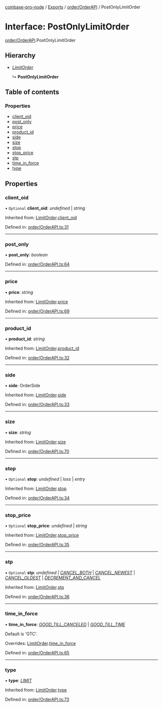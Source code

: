 [coinbase-pro-node](../README.md) / [Exports](../modules.md) / [order/OrderAPI](../modules/order_orderapi.md) / PostOnlyLimitOrder

# Interface: PostOnlyLimitOrder

[order/OrderAPI](../modules/order_orderapi.md).PostOnlyLimitOrder

## Hierarchy

* [*LimitOrder*](order_orderapi.limitorder.md)

  ↳ **PostOnlyLimitOrder**

## Table of contents

### Properties

- [client\_oid](order_orderapi.postonlylimitorder.md#client_oid)
- [post\_only](order_orderapi.postonlylimitorder.md#post_only)
- [price](order_orderapi.postonlylimitorder.md#price)
- [product\_id](order_orderapi.postonlylimitorder.md#product_id)
- [side](order_orderapi.postonlylimitorder.md#side)
- [size](order_orderapi.postonlylimitorder.md#size)
- [stop](order_orderapi.postonlylimitorder.md#stop)
- [stop\_price](order_orderapi.postonlylimitorder.md#stop_price)
- [stp](order_orderapi.postonlylimitorder.md#stp)
- [time\_in\_force](order_orderapi.postonlylimitorder.md#time_in_force)
- [type](order_orderapi.postonlylimitorder.md#type)

## Properties

### client\_oid

• `Optional` **client\_oid**: *undefined* \| *string*

Inherited from: [LimitOrder](order_orderapi.limitorder.md).[client_oid](order_orderapi.limitorder.md#client_oid)

Defined in: [order/OrderAPI.ts:31](https://github.com/bennycode/coinbase-pro-node/blob/760c258/src/order/OrderAPI.ts#L31)

___

### post\_only

• **post\_only**: *boolean*

Defined in: [order/OrderAPI.ts:64](https://github.com/bennycode/coinbase-pro-node/blob/760c258/src/order/OrderAPI.ts#L64)

___

### price

• **price**: *string*

Inherited from: [LimitOrder](order_orderapi.limitorder.md).[price](order_orderapi.limitorder.md#price)

Defined in: [order/OrderAPI.ts:69](https://github.com/bennycode/coinbase-pro-node/blob/760c258/src/order/OrderAPI.ts#L69)

___

### product\_id

• **product\_id**: *string*

Inherited from: [LimitOrder](order_orderapi.limitorder.md).[product_id](order_orderapi.limitorder.md#product_id)

Defined in: [order/OrderAPI.ts:32](https://github.com/bennycode/coinbase-pro-node/blob/760c258/src/order/OrderAPI.ts#L32)

___

### side

• **side**: OrderSide

Inherited from: [LimitOrder](order_orderapi.limitorder.md).[side](order_orderapi.limitorder.md#side)

Defined in: [order/OrderAPI.ts:33](https://github.com/bennycode/coinbase-pro-node/blob/760c258/src/order/OrderAPI.ts#L33)

___

### size

• **size**: *string*

Inherited from: [LimitOrder](order_orderapi.limitorder.md).[size](order_orderapi.limitorder.md#size)

Defined in: [order/OrderAPI.ts:70](https://github.com/bennycode/coinbase-pro-node/blob/760c258/src/order/OrderAPI.ts#L70)

___

### stop

• `Optional` **stop**: *undefined* \| *loss* \| *entry*

Inherited from: [LimitOrder](order_orderapi.limitorder.md).[stop](order_orderapi.limitorder.md#stop)

Defined in: [order/OrderAPI.ts:34](https://github.com/bennycode/coinbase-pro-node/blob/760c258/src/order/OrderAPI.ts#L34)

___

### stop\_price

• `Optional` **stop\_price**: *undefined* \| *string*

Inherited from: [LimitOrder](order_orderapi.limitorder.md).[stop_price](order_orderapi.limitorder.md#stop_price)

Defined in: [order/OrderAPI.ts:35](https://github.com/bennycode/coinbase-pro-node/blob/760c258/src/order/OrderAPI.ts#L35)

___

### stp

• `Optional` **stp**: *undefined* \| [*CANCEL\_BOTH*](../enums/order_orderapi.selftradeprevention.md#cancel_both) \| [*CANCEL\_NEWEST*](../enums/order_orderapi.selftradeprevention.md#cancel_newest) \| [*CANCEL\_OLDEST*](../enums/order_orderapi.selftradeprevention.md#cancel_oldest) \| [*DECREMENT\_AND\_CANCEL*](../enums/order_orderapi.selftradeprevention.md#decrement_and_cancel)

Inherited from: [LimitOrder](order_orderapi.limitorder.md).[stp](order_orderapi.limitorder.md#stp)

Defined in: [order/OrderAPI.ts:36](https://github.com/bennycode/coinbase-pro-node/blob/760c258/src/order/OrderAPI.ts#L36)

___

### time\_in\_force

• **time\_in\_force**: [*GOOD\_TILL\_CANCELED*](../enums/order_orderapi.timeinforce.md#good_till_canceled) \| [*GOOD\_TILL\_TIME*](../enums/order_orderapi.timeinforce.md#good_till_time)

Default is 'GTC'.

Overrides: [LimitOrder](order_orderapi.limitorder.md).[time_in_force](order_orderapi.limitorder.md#time_in_force)

Defined in: [order/OrderAPI.ts:65](https://github.com/bennycode/coinbase-pro-node/blob/760c258/src/order/OrderAPI.ts#L65)

___

### type

• **type**: [*LIMIT*](../enums/order_orderapi.ordertype.md#limit)

Inherited from: [LimitOrder](order_orderapi.limitorder.md).[type](order_orderapi.limitorder.md#type)

Defined in: [order/OrderAPI.ts:73](https://github.com/bennycode/coinbase-pro-node/blob/760c258/src/order/OrderAPI.ts#L73)
